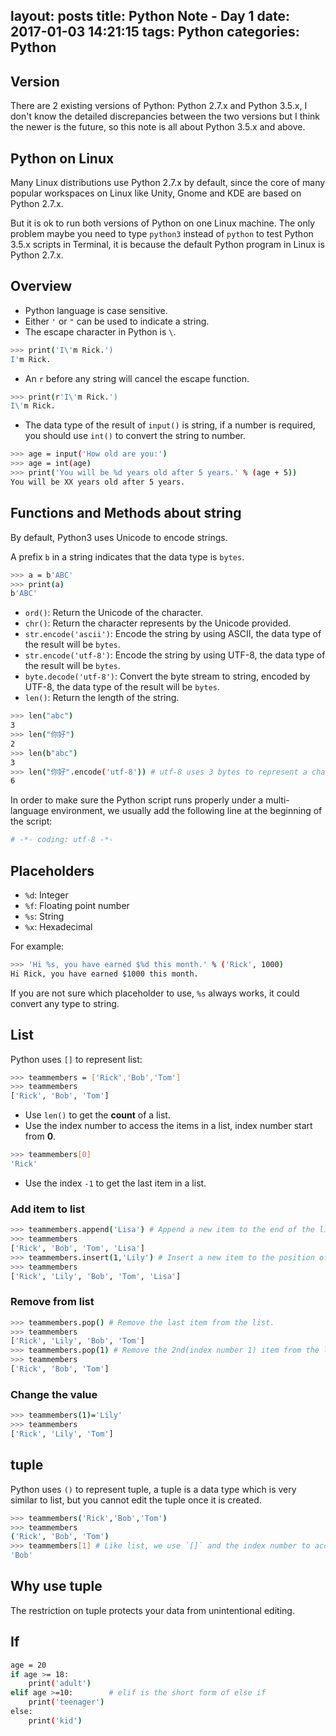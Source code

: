 layout: posts
title: Python Note - Day 1
date: 2017-01-03 14:21:15
tags: Python
categories: Python
---

## Version

There are 2 existing versions of Python: Python 2.7.x and Python 3.5.x, I don't know the detailed discrepancies between the two versions but I think the newer is the future, so this note is all about Python 3.5.x and above.

<!--more-->

## Python on Linux

Many Linux distributions use Python 2.7.x by default, since the core of many popular workspaces on Linux like Unity, Gnome and KDE are based on Python 2.7.x.

But it is ok to run both versions of Python on one Linux machine. The only problem maybe you need to type `python3` instead of `python` to test Python 3.5.x scripts in Terminal, it is because the default Python program in Linux is Python 2.7.x.

## Overview

- Python language is case sensitive.
- Either `'` or `"` can be used to indicate a string.
- The escape character in Python is `\`.
```bash
>>> print('I\'m Rick.')
I'm Rick.
```
- An `r` before any string will cancel the escape function.
```bash
>>> print(r'I\'m Rick.')
I\'m Rick.
```
- The data type of the result of `input()` is string, if a number is required, you should use `int()` to convert the string to number.
```bash
>>> age = input('How old are you:')
>>> age = int(age)
>>> print('You will be %d years old after 5 years.' % (age + 5))
You will be XX years old after 5 years.
```

## Functions and Methods about string

By default, Python3 uses Unicode to encode strings.

A prefix `b` in a string indicates that the data type is `bytes`.
```bash
>>> a = b'ABC'
>>> print(a)
b'ABC'
```

- `ord()`: Return the Unicode of the character.
- `chr()`: Return the character represents by the Unicode provided.
- `str.encode('ascii')`: Encode the string by using ASCII, the data type of the result will be `bytes`.
- `str.encode('utf-8')`: Encode the string by using UTF-8, the data type of the result will be `bytes`.
- `byte.decode('utf-8')`: Convert the byte stream to string, encoded by UTF-8, the data type of the result will be `bytes`.
- `len()`: Return the length of the string.
```bash
>>> len("abc")
3
>>> len("你好")
2
>>> len(b"abc")
3
>>> len("你好".encode('utf-8')) # utf-8 uses 3 bytes to represent a character in chinese.
6
```

In order to make sure the Python script runs properly under a multi-language environment, we usually add the following line at the beginning of the script:
```bash
# -*- coding: utf-8 -*-
```

## Placeholders

- `%d`: Integer
- `%f`: Floating point number
- `%s`: String
- `%x`: Hexadecimal

For example:
```bash
>>> 'Hi %s, you have earned $%d this month.' % ('Rick', 1000)
Hi Rick, you have earned $1000 this month.
```

If you are not sure which placeholder to use, `%s` always works, it could convert any type to string.

## List

Python uses `[]` to represent list:
```bash
>>> teammembers = ['Rick','Bob','Tom']
>>> teammembers
['Rick', 'Bob', 'Tom']
```

- Use `len()` to get the **count** of a list.
- Use the index number to access the items in a list, index number start from **0**.
```bash
>>> teammembers[0]
'Rick'
```
- Use the index `-1` to get the last item in a list.

### Add item to list

```bash
>>> teammembers.append('Lisa') # Append a new item to the end of the list.
>>> teammembers
['Rick', 'Bob', 'Tom', 'Lisa']
>>> teammembers.insert(1,'Lily') # Insert a new item to the position of index number 1.
>>> teammembers
['Rick', 'Lily', 'Bob', 'Tom', 'Lisa']
```

### Remove from list
```bash
>>> teammembers.pop() # Remove the last item from the list.
>>> teammembers
['Rick', 'Lily', 'Bob', 'Tom']
>>> teammembers.pop(1) # Remove the 2nd(index number 1) item from the list.
>>> teammembers
['Rick', 'Bob', 'Tom']
```

### Change the value
```bash
>>> teammembers(1)='Lily'
>>> teammembers
['Rick', 'Lily', 'Tom']
```

## tuple

Python uses `()` to represent tuple, a tuple is a data type which is very similar to list, but you cannot edit the tuple once it is created.
```bash
>>> teammembers('Rick','Bob','Tom')
>>> teammembers
('Rick', 'Bob', 'Tom')
>>> teammembers[1] # Like list, we use `[]` and the index number to access items in tumple, you cannot use `()`.
'Bob'
```

## Why use tuple

The restriction on tuple protects your data from unintentional editing.

## If
```bash
age = 20
if age >= 18:
    print('adult')
elif age >=10:        # elif is the short form of else if
    print('teenager')
else:
    print('kid')
```
